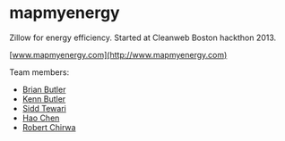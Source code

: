 mapmyenergy
===========

Zillow for energy efficiency. Started at Cleanweb Boston hackthon 2013.

[www.mapmyenergy.com](http://www.mapmyenergy.com)

Team members:

* [Brian Butler](http://linkedin.com/pub/brian-butler/11/42b/42a)
* [Kenn Butler](http://linkedin.com/pub/kenn-butler/62/446/9b7)
* [Sidd Tewari](http://linkedin.com/in/siddtewari)
* [Hao Chen](http://linkedin.com/in/detect)
* [Robert Chirwa](http://linkedin.com/pub/robert-c-chirwa/0/48b/a25)
